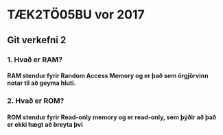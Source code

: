 # TÆK2TÖ05BU vor 2017
## Git verkefni 2

### 1. Hvað er RAM?
#### RAM stendur fyrir Random Access Memory og er það sem örgjörvinn notar til að geyma hluti.
### 2. Hvað er ROM?
#### ROM stendur fyrir Read-only memory og er read-only, sem þýðir að það er ekki hægt að breyta því
